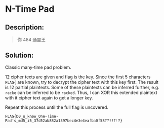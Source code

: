 # N-Time Pad

## Description:

> 你 484 通靈王

## Solution:

Classic many-time pad problem.

12 cipher texts are given and flag is the key. Since the first 5 characters `FLAG{` are known, try to decrypt the cipher text with this key first. The result is 12 partial plaintexts. Some of these plaintexts can be inferred further, e.g. `racke` can be inferred to be `racked`. Thus, I can XOR this extended plaintext with it cipher text again to get a longer key.

Repeat this process until the full flag is uncovered.

`FLAG{D0_u_know_One-Time-Pad's_md5_i5_37d52ab882a1397bec4e3e4eafba0f58??!!?!?}`
